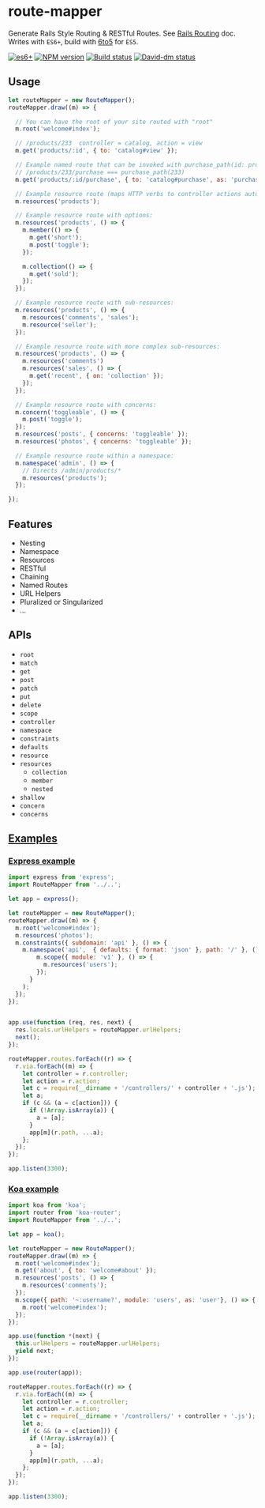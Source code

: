 # route-mapper

Generate Rails Style Routing & RESTful Routes. See [Rails Routing][] doc.   
Writes with `ES6+`, build with [6to5][] for `ES5`.

[![es6+][es6-image]][es6-url]
[![NPM version][npm-image]][npm-url]
[![Build status][travis-image]][travis-url]
[![David-dm status][David-dm-image]][David-dm-url]


## Usage

```js
let routeMapper = new RouteMapper();
routeMapper.draw((m) => {

  // You can have the root of your site routed with "root"
  m.root('welcome#index');

  // /products/233  controller = catalog, action = view
  m.get('products/:id', { to: 'catalog#view' });

  // Example named route that can be invoked with purchase_path(id: product.id)
  // /products/233/purchase === purchase_path(233)
  m.get('products/:id/purchase', { to: 'catalog#purchase', as: 'purchase' });

  // Example resource route (maps HTTP verbs to controller actions automatically):
  m.resources('products');

  // Example resource route with options:
  m.resources('products', () => {
    m.member(() => {
      m.get('short');
      m.post('toggle');
    });

    m.collection(() => {
      m.get('sold');
    });
  });

  // Example resource route with sub-resources:
  m.resources('products', () => {
    m.resources('comments', 'sales');
    m.resource('seller');
  });

  // Example resource route with more complex sub-resources:
  m.resources('products', () => {
    m.resources('comments')
    m.resources('sales', () => {
      m.get('recent', { on: 'collection' });
    });
  });

  // Example resource route with concerns:
  m.concern('toggleable', () => {
    m.post('toggle');
  });
  m.resources('posts', { concerns: 'toggleable' });
  m.resources('photos', { concerns: 'toggleable' });

  // Example resource route within a namespace:
  m.namespace('admin', () => {
    // Directs /admin/products/*
    m.resources('products');
  });

});
```


## Features

* Nesting
* Namespace
* Resources
* RESTful
* Chaining
* Named Routes
* URL Helpers
* Pluralized or Singularized
* ...


## APIs

* `root`
* `match`
* `get`
* `post`
* `patch`
* `put`
* `delete`
* `scope`
* `controller`
* `namespace`
* `constraints`
* `defaults`
* `resource`
* `resources`
  * `collection`
  * `member`
  * `nested`
* `shallow`
* `concern`
* `concerns`


## [Examples](./examples)

### [Express example](./examples/express)

```js
import express from 'express';
import RouteMapper from '../..';

let app = express();

let routeMapper = new RouteMapper();
routeMapper.draw((m) => {
  m.root('welcome#index');
  m.resources('photos');
  m.constraints({ subdomain: 'api' }, () => {
    m.namespace('api',  { defaults: { format: 'json' }, path: '/' }, () => {
        m.scope({ module: 'v1' }, () => {
          m.resources('users');
        });
      }
    );
  });
});


app.use(function (req, res, next) {
  res.locals.urlHelpers = routeMapper.urlHelpers;
  next();
});

routeMapper.routes.forEach((r) => {
  r.via.forEach((m) => {
    let controller = r.controller;
    let action = r.action;
    let c = require(__dirname + '/controllers/' + controller + '.js');
    let a;
    if (c && (a = c[action])) {
      if (!Array.isArray(a)) {
        a = [a];
      }
      app[m](r.path, ...a);
    };
  });
});

app.listen(3300);
```

### [Koa example](./examples/koa)

```js
import koa from 'koa';
import router from 'koa-router';
import RouteMapper from '../..';

let app = koa();

let routeMapper = new RouteMapper();
routeMapper.draw((m) => {
  m.root('welcome#index');
  m.get('about', { to: 'welcome#about' });
  m.resources('posts', () => {
    m.resources('comments');
  });
  m.scope({ path: '~:username?', module: 'users', as: 'user'}, () => {
    m.root('welcome#index');
  });
});

app.use(function *(next) {
  this.urlHelpers = routeMapper.urlHelpers;
  yield next;
});

app.use(router(app));

routeMapper.routes.forEach((r) => {
  r.via.forEach((m) => {
    let controller = r.controller;
    let action = r.action;
    let c = require(__dirname + '/controllers/' + controller + '.js');
    let a;
    if (c && (a = c[action])) {
      if (!Array.isArray(a)) {
        a = [a];
      }
      app[m](r.path, ...a);
    };
  });
});

app.listen(3300);
```



[Rails Routing]: http://guides.rubyonrails.org/routing.html
[6to5]: https://6to5.org/
[es6-image]: https://img.shields.io/badge/es-6+-brightgreen.svg?style=flat-square
[es6-url]: https://developer.mozilla.org/en-US/docs/Web/JavaScript/New_in_JavaScript/ECMAScript_6_support_in_Mozilla
[npm-image]: https://img.shields.io/npm/v/route-mapper.svg?style=flat-square
[npm-url]: https://npmjs.org/package/route-mapper
[travis-image]: https://img.shields.io/travis/trekjs/route-mapper/master.svg?style=flat-square
[travis-url]: https://travis-ci.org/trekjs/route-mapper
[David-dm-image]: https://david-dm.org/trekjs/route-mapper.svg?style=flat-square
[David-dm-url]: https://david-dm.org/trekjs/route-mapper
